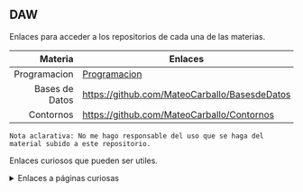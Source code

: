 ## DAW

Enlaces para acceder a los repositorios de cada una de las materias.



| Materia | Enlaces                      |
|--------:|-----------------------------------------------------|
| Programacion   | [Programacion](https://github.com/MateoCarballo/Programacion)|
| Bases de Datos | https://github.com/MateoCarballo/BasesdeDatos|
| Contornos      |    https://github.com/MateoCarballo/Contornos|

```Nota aclarativa: No me hago responsable del uso que se haga del material subido a este repositorio.```

Enlaces curiosos que pueden ser utiles.

<details>
<summary>Enlaces a páginas curiosas</summary>

| Nombre |
|-----:|
|[ChatGPT](https://chat.openai.com/chat) | 
|[Jasper AI](www.jasper.ai)|
|[Synthesia](https://www.synthesia.io)|
|[Dall-E-2](https://labs.openai.com)|
|[Sintaxis Markdown](https://daringfireball.net/projects/markdown/syntax)|  
</details>





<!-- TO DO: Añadir una tabla con los tres enlaces -->
